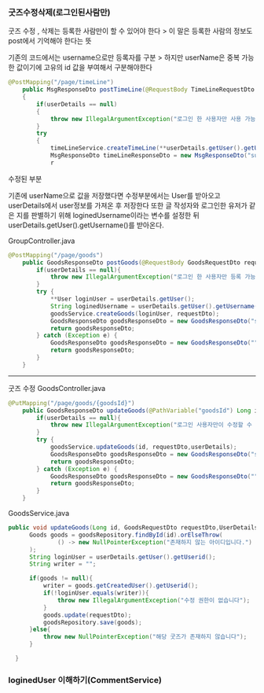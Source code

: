 ### 굿즈수정삭제(로그인된사람만)

굿즈 수정 , 삭제는 등록한 사람만이 할 수 있어야 한다 > 이 말은 등록한 사람의 정보도 post에서 기억해야 한다는 뜻


기존의 코드에서는 username으로만 등록자를 구분 > 하지만 userName은 중복 가능한 값이기에 고유의 id 값을 부여해서 구분해야한다
```java
@PostMapping("/page/timeLine")
    public MsgResponseDto postTimeLine(@RequestBody TimeLineRequestDto requestDto, @AuthenticationPrincipal UserDetailsImpl userDetails)
    {
        if(userDetails == null)
        {
            throw new IllegalArgumentException("로그인 한 사용자만 사용 가능합니다");
        }
        try
        {
            timeLineService.createTimeLine(**userDetails.getUser().getUsername()**, requestDto);
            MsgResponseDto timeLineResponseDto = new MsgResponseDto("success","작성 완료");
            r
```

수정된 부분 

기존에 userName으로 값을 저장했다면 수정부분에서는 User를 받아오고 userDetails에서 user정보를 가져온 후 저장한다
또한 글 작성자와 로그인한 유저가 같은 지를 판별하기 위해 loginedUsername이라는 변수를 설정한 뒤 userDetails.getUser().getUsername()를 받아온다.

GroupController.java
```java
@PostMapping("/page/goods")
    public GoodsResponseDto postGoods(@RequestBody GoodsRequestDto requestDto, @AuthenticationPrincipal UserDetailsImpl userDetails){
        if(userDetails == null){
            throw new IllegalArgumentException("로그인 한 사용자만 등록 가능합니다");
        }
        try {
            **User loginUser = userDetails.getUser();
            String loginedUsername = userDetails.getUser().getUsername();**
            goodsService.createGoods(loginUser, requestDto);
            GoodsResponseDto goodsResponseDto = new GoodsResponseDto("success","등록완료");
            return goodsResponseDto;
        } catch (Exception e) {
            GoodsResponseDto goodsResponseDto = new GoodsResponseDto("","에러발생");
            return goodsResponseDto;
        }
    }
```
---
굿즈 수정
GoodsController.java
```java
@PutMapping("/page/goods/{goodsId}")
    public GoodsResponseDto updateGoods(@PathVariable("goodsId") Long id, @AuthenticationPrincipal UserDetailsImpl userDetails, @RequestBody GoodsRequestDto requestDto){
        if(userDetails == null){
            throw new IllegalArgumentException("로그인 사용자만이 수정할 수 있습니다");
        }
        try {
            goodsService.updateGoods(id, requestDto,userDetails);
            GoodsResponseDto goodsResponseDto = new GoodsResponseDto("success","변경완료");
            return goodsResponseDto;
        } catch (Exception e) {
            GoodsResponseDto goodsResponseDto = new GoodsResponseDto("","에러발생");
            return goodsResponseDto;
        }
    }
  ```
  
  
  GoodsService.java
  ```java
  public void updateGoods(Long id, GoodsRequestDto requestDto,UserDetailsImpl userDetails) {
        Goods goods = goodsRepository.findById(id).orElseThrow(
                () -> new NullPointerException("존재하지 않는 아이디입니다.")
        );
        String loginUser = userDetails.getUser().getUserid();
        String writer = "";

        if(goods != null){
            writer = goods.getCreatedUser().getUserid();
            if(!loginUser.equals(writer)){
                throw new IllegalArgumentException("수정 권한이 없습니다");
            }
            goods.update(requestDto);
            goodsRepository.save(goods);
        }else{
            throw new NullPointerException("해당 굿즈가 존재하지 않습니다");
        }

    }
  
  ```
  
 

### loginedUser 이해하기(CommentService)
